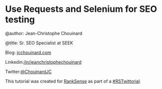 # Use Requests and Selenium for SEO testing

@author: Jean-Christophe Chouinard

@title: Sr. SEO Specialist at SEEK

Blog: [jcchouinard.com](https://www.jcchouinard.com)

Linkedin:[/in/jeanchristophechouinard](https://www.linkedin.com/in/jeanchristophechouinard)

Twitter:[@ChouinardJC](https://twitter.com/ChouinardJC)

This tutorial was created for [RankSense](https://www.ranksense.com/) as part of a [#RSTwittorial](https://twitter.com/hashtag/rstwittorial).